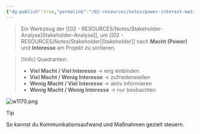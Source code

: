 ```yaml
---
{"dg-publish":true,"permalink":"/02-resources/notes/power-interest-matrix/","tags":["projektmanagement"],"noteIcon":"","updated":"2025-08-26T16:35:06.000+02:00"}
---
```


>Ein Werkzeug der [[02 - RESOURCES/Notes/Stakeholder-Analyse\|Stakeholder-Analyse]], um [[02 - RESOURCES/Notes/Stakeholder\|Stakeholder]] nach **Macht (Power)** und **Interesse** am Projekt zu sortieren.

> [!info] Quadranten:
> 
> - **Viel Macht / Viel Interesse** → eng einbinden
> - **Viel Macht / Wenig Interesse** → zufriedenstellen
> - **Wenig Macht / Viel Interesse** → aktiv informieren
> - **Wenig Macht / Wenig Interesse** → nur beobachten

![w1170.png](/img/user/02%20-%20RESOURCES/Files/w1170.png)
> [!tip]  
> So kannst du Kommunikationsaufwand und Maßnahmen gezielt steuern.
